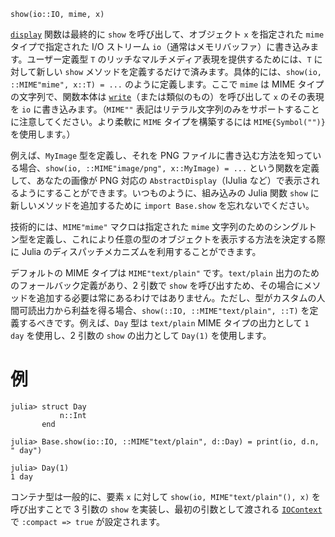```
show(io::IO, mime, x)
```

[`display`](@ref) 関数は最終的に `show` を呼び出して、オブジェクト `x` を指定された `mime` タイプで指定された I/O ストリーム `io`（通常はメモリバッファ）に書き込みます。ユーザー定義型 `T` のリッチなマルチメディア表現を提供するためには、`T` に対して新しい `show` メソッドを定義するだけで済みます。具体的には、`show(io, ::MIME"mime", x::T) = ...` のように定義します。ここで `mime` は MIME タイプの文字列で、関数本体は [`write`](@ref)（または類似のもの）を呼び出して `x` のその表現を `io` に書き込みます。（`MIME""` 表記はリテラル文字列のみをサポートすることに注意してください。より柔軟に `MIME` タイプを構築するには `MIME{Symbol("")}` を使用します。）

例えば、`MyImage` 型を定義し、それを PNG ファイルに書き込む方法を知っている場合、`show(io, ::MIME"image/png", x::MyImage) = ...` という関数を定義して、あなたの画像が PNG 対応の `AbstractDisplay`（IJulia など）で表示されるようにすることができます。いつものように、組み込みの Julia 関数 `show` に新しいメソッドを追加するために `import Base.show` を忘れないでください。

技術的には、`MIME"mime"` マクロは指定された `mime` 文字列のためのシングルトン型を定義し、これにより任意の型のオブジェクトを表示する方法を決定する際に Julia のディスパッチメカニズムを利用することができます。

デフォルトの MIME タイプは `MIME"text/plain"` です。`text/plain` 出力のためのフォールバック定義があり、2 引数で `show` を呼び出すため、その場合にメソッドを追加する必要は常にあるわけではありません。ただし、型がカスタムの人間可読出力から利益を得る場合、`show(::IO, ::MIME"text/plain", ::T)` を定義するべきです。例えば、`Day` 型は `text/plain` MIME タイプの出力として `1 day` を使用し、2 引数の `show` の出力として `Day(1)` を使用します。

# 例

```jldoctest
julia> struct Day
           n::Int
       end

julia> Base.show(io::IO, ::MIME"text/plain", d::Day) = print(io, d.n, " day")

julia> Day(1)
1 day
```

コンテナ型は一般的に、要素 `x` に対して `show(io, MIME"text/plain"(), x)` を呼び出すことで 3 引数の `show` を実装し、最初の引数として渡される [`IOContext`](@ref) で `:compact => true` が設定されます。

